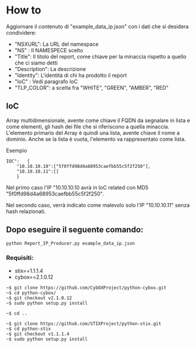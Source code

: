# How to 

Aggiornare il contenuto di "example_data_ip.json" con i dati che si desidera condividere:

* "NSXURL": La URL del namespace
* "NS" : Il NAMESPECE scelto
* "Title": Il titolo del report, come chiave per la minaccia rispetto a quello che ci siamo detti
* "Description": La descrizione
* "Identity": L'identità di chi ha prodotto il report
* "IoC" : Vedi paragrafo IoC
* "TLP_COLOR": a scelta fra "WHITE", "GREEN", "AMBER", "RED"

## IoC

Array multidimensionale, avente come chiave il FQDN da segnalare in lista e come elementi, gli hash dei file che si riferiscono a quella minaccia.
L'elemento primario del Array è quindi una lista, avente chiave il nome a dominio. Anche se la lista è vuota, l'elemento va rappresentato come lista.

Esempio

```
IOC": 	{
	"10.10.10.10":["5f0ffd98d4a68953caefbb55c5f2f250"],
	"10.10.10.11":[]
	}
```
Nel primo caso l'IP "10.10.10.10 avrà in IoC related con MD5 "5f0ffd98d4a68953caefbb55c5f2f250".

Nel secondo caso, verrà indicato come malevolo solo l'IP "10.10.10.11" senza hash relazionati.

## Dopo eseguire il seguente comando:

`python Report_IP_Producer.py example_data_ip.json`

### Requisiti:
* stix==1.1.1.4
* cybox==2.1.0.12

```
~$ git clone https://github.com/CybOXProject/python-cybox.git
~$ cd python-cybox/
~$ git checkout v2.1.0.12
~$ sudo python setup.py install

~$ cd ..

~$ git clone https://github.com/STIXProject/python-stix.git
~$ cd python-stix
~$ git checkout v1.1.1.4
~$ sudo python setup.py install 
```
